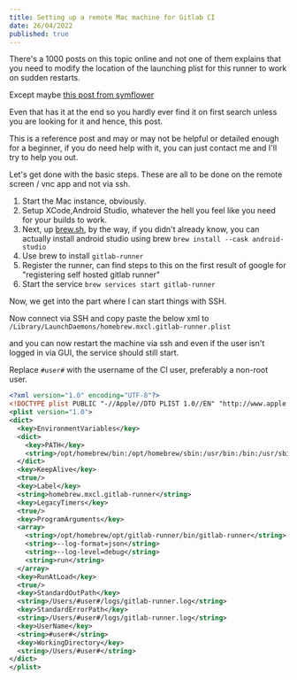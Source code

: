 ```yaml
---
title: Setting up a remote Mac machine for Gitlab CI
date: 26/04/2022
published: true
---
```


There's a 1000 posts on this topic online and not one of them explains that you need to modify the location of the launching plist for this runner to
work on sudden restarts.

Except maybe [this post from symflower](https://symflower.com/en/company/blog/2021/macos-ci-for-gitlab/)

Even that has it at the end so you hardly ever find it on first search unless you are looking for it and hence, this post.

This is a reference post and may or may not be helpful or detailed enough for a beginner, if you do need help with it, you can just contact me and
I'll try to help you out.

Let's get done with the basic steps. These are all to be done on the remote screen / vnc app and not via ssh.

1. Start the Mac instance, obviously.
2. Setup XCode,Android Studio, whatever the hell you feel like you need for your builds to work.
3. Next, up [brew.sh](https://brew.sh), by the way, if you didn't already know, you can actually install android studio using brew
   `brew install --cask android-studio`
4. Use brew to install `gitlab-runner`
5. Register the runner, can find steps to this on the first result of google for "registering self hosted gitlab runner"
6. Start the service `brew services start gitlab-runner`

Now, we get into the part where I can start things with SSH.

Now connect via SSH and copy paste the below xml to `/Library/LaunchDaemons/homebrew.mxcl.gitlab-runner.plist`

and you can now restart the machine via ssh and even if the user isn't logged in via GUI, the service should still start.

Replace `#user#` with the username of the CI user, preferably a non-root user.

```xml
<?xml version="1.0" encoding="UTF-8"?>
<!DOCTYPE plist PUBLIC "-//Apple//DTD PLIST 1.0//EN" "http://www.apple.com/DTDs/PropertyList-1.0.dtd">
<plist version="1.0">
<dict>
  <key>EnvironmentVariables</key>
  <dict>
    <key>PATH</key>
    <string>/opt/homebrew/bin:/opt/homebrew/sbin:/usr/bin:/bin:/usr/sbin:/sbin</string>
  </dict>
  <key>KeepAlive</key>
  <true/>
  <key>Label</key>
  <string>homebrew.mxcl.gitlab-runner</string>
  <key>LegacyTimers</key>
  <true/>
  <key>ProgramArguments</key>
  <array>
    <string>/opt/homebrew/opt/gitlab-runner/bin/gitlab-runner</string>
    <string>--log-format=json</string>
    <string>--log-level=debug</string>
    <string>run</string>
  </array>
  <key>RunAtLoad</key>
  <true/>
  <key>StandardOutPath</key>
  <string>/Users/#user#/logs/gitlab-runner.log</string>
  <key>StandardErrorPath</key>
  <string>/Users/#user#/logs/gitlab-runner.log</string>
  <key>UserName</key>
  <string>#user#</string>
  <key>WorkingDirectory</key>
  <string>/Users/#user#</string>
</dict>
</plist>
```
